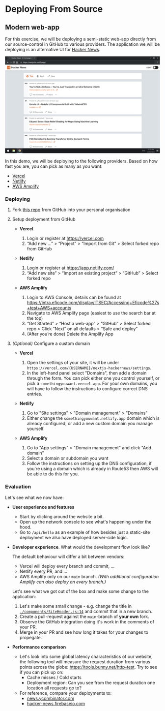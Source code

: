 # Deploying From Source

## Modern web-app

For this exercise, we will be deploying a semi-static web-app directly from our source-control in GitHub to various providers.
The application we will be deploying is an alternative UI for [Hacker News](https://news.ycombinator.com/).

![Screenshot](./imgs/hn-netlify.png)

In this demo, we will be deploying to the following providers. Based on how fast you are, you can pick as many as you want:

- [Vercel](https://vercel.com)
- [Netlify](https://netlify.com)
- [AWS Amplify](https://aws.amazon.com/amplify/)

### Deploying

1. Fork [this repo](https://github.com/Addono/nextjs-hackernews) from GitHub into your personal organisation
2. Setup deployment from GitHub

   - **Vercel**

     1. Login or register at https://vercel.com
     2. “Add new …” > “Project” > “Import from Git” > Select forked repo from GitHub

   - **Netlify**

     1. Login or register at https://app.netlify.com/
     2. “Add new site” > “Import an existing project” > “GitHub” > Select forked repo

   - **AWS Amplify**

     1. Login to AWS Console, details can be found at https://intra.eficode.com/display/ITSEC/Accessing+Eficode%27s+test+AWS+accounts
     2. Navigate to AWS Amplify page (easiest to use the search bar at the top)
     3. “Get Started” > “Host a web-app” > “GitHub” > Select forked repo > Click “Next” on all defaults > “Safe and deploy”
     4. (After you’re done) Delete the Amplify App

3. _(Optional)_ Configure a custom domain

   - **Vercel**

     1. Open the settings of your site, it will be under `https://vercel.com/{USERNAME}/nextjs-hackernews/settings`.
     2. In the left-hand panel select "Domains", then add a domain through the form. You can pick either one you control yourself, or pick a `somethingyouwant.vercel.app`. For your own domains, you will have to follow the instructions to configure correct DNS entries.

   - **Netlify**

     1. Go to "Site settings" > "Domain management" > "Domains"
     2. Either change the `somethingyouwant.netlify.app` domain which is already configured, or add a new custom domain you manage yourself.

   - **AWS Amplify**

     1. Go to "App settings" > "Domain management" and click "Add domain"
     2. Select a domain or subdomain you want
     3. Follow the instructions on setting up the DNS configuration, if you're using a domain which is already in Route53 then AWS will be able to do this for you.

### Evaluation

Let's see what we now have:

- **User experience and features**

  - Start by clicking around the website a bit.
  - Open up the network console to see what's happening under the hood.
  - Go to `/api/hello` as an example of how besides just a static-site deployment we also have deployed server-side logic.

- **Developer experience**. What would the development flow look like?

  The default behaviour will differ a bit between vendors:

  - Vercel will deploy every branch and commit, ...
  - Netlify every PR, and ...
  - AWS Amplify only on our `main` branch. _(With additional configuration Amplify can also deploy on every branch.)_

  Let's see what we got out of the box and make some change to the application:

  1. Let's make some small change - e.g. change the title in [`./components/SiteHeader.js:14`](https://github.com/Addono/nextjs-hackernews/blob/9fd6baf1b6c4dfea2186b0b21d7eab1868c8b809/components/SiteHeader.js#L14) and commit that in a new branch.
  2. Create a pull-request against the `main`-branch of **your own** fork.
  3. Observe the GitHub integration doing it's work in the comments of your PR.
  4. Merge in your PR and see how long it takes for your changes to propegate.

- **Performance comparison**
  - Let's look into some global latency characteristics of our website, the following tool will measure the request duration from various points across the globe: https://tools.bunny.net/http-test. Try to see if you can pick up on:
    - Cache misses / Cold starts
    - Deployment region: Can you see from the request duration one location all requests go to?
  - For reference, compare your deployments to:
    - [news.ycombinator.com](https://tools.bunny.net/http-test?query=https://news.ycombinator.com/)
    - [hacker-news.firebaseio.com](https://tools.bunny.net/http-test?query=https://hacker-news.firebaseio.com)

<!--
    - But, does this actually matter? Most browser's come with build-in website performance checking tools. In Chrome that would be Lighthouse.
      - To open Lighthouse in Chrome: "Options" > "More Tools" > "Developer Tools" > "Lighthouse"
      - Run a test by clicking "Analyze page load"
-->

<!--

Deploy Realworld Redwood app

1. Fork repo from GitHub

-->

